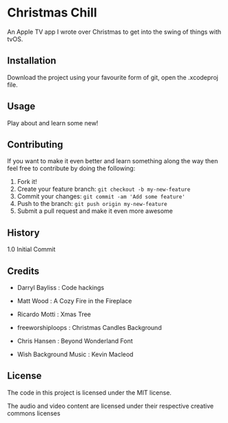 # Christmas Chill

An Apple TV app I wrote over Christmas to get into the swing of things with tvOS.

## Installation

Download the project using your favourite form of git, open the .xcodeproj file.

## Usage

Play about and learn some new!

## Contributing

If you want to make it even better and learn something along the way then feel free to contribute by doing the following:

1. Fork it!
2. Create your feature branch: `git checkout -b my-new-feature`
3. Commit your changes: `git commit -am 'Add some feature'`
4. Push to the branch: `git push origin my-new-feature`
5. Submit a pull request and make it even more awesome

## History

1.0 Initial Commit

## Credits

- Darryl Bayliss : Code hackings

- Matt Wood : A Cozy Fire in the Fireplace

- Ricardo Motti : Xmas Tree

- freeworshiploops : Christmas Candles Background

- Chris Hansen : Beyond Wonderland Font

- Wish Background Music : Kevin Macleod

## License

The code in this project is licensed under the MIT license. 

The audio and video content are licensed under their respective creative commons licenses
